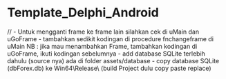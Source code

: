 # Template_Delphi_Android
 // - Untuk mengganti frame ke frame lain silahkan cek di uMain dan uGoFrame - tambahkan sedikit kodingan di procedure fnchangeframe di uMain NB : jika mau menambahkan Frame, tambahkan kodingan di uGoFrame, ikuti kodingan sebelumnya  - add database SQLite terlebih dahulu (source nya) ada di folder assets/database  - copy database SQLite (dbForex.db) ke Win64\Release\ (build Project dulu copy paste replace)
